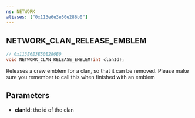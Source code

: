 ```yaml
---
ns: NETWORK
aliases: ["0x113e6e3e50e286b0"]
---
```

## NETWORK_CLAN_RELEASE_EMBLEM

```c
// 0x113E6E3E50E286B0
void NETWORK_CLAN_RELEASE_EMBLEM(int clanId);
```

Releases a crew emblem for a clan, so that it can be removed. Please make sure you remember to call this when finished with an emblem


## Parameters
* **clanId**: the id of the clan
